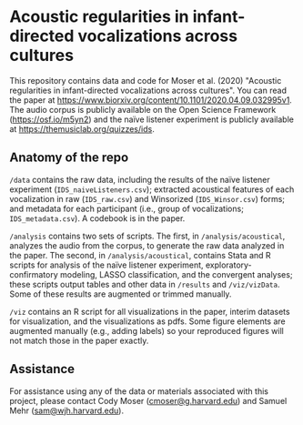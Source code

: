 # Acoustic regularities in infant-directed vocalizations across cultures
This repository contains data and code for Moser et al. (2020) "Acoustic regularities in infant-directed vocalizations across cultures". You can read the paper at https://www.biorxiv.org/content/10.1101/2020.04.09.032995v1. The audio corpus is publicly available on the Open Science Framework (https://osf.io/m5yn2) and the naïve listener experiment is publicly available at https://themusiclab.org/quizzes/ids.

## Anatomy of the repo

`/data` contains the raw data, including the results of the naïve listener experiment (`IDS_naiveListeners.csv`); extracted acoustical features of each vocalization in raw (`IDS_raw.csv`) and Winsorized (`IDS_Winsor.csv`) forms; and metadata for each participant (i.e., group of vocalizations; `IDS_metadata.csv`). A codebook is in the paper.

`/analysis` contains two sets of scripts. The first, in `/analysis/acoustical`, analyzes the audio from the corpus, to generate the raw data analyzed in the paper. The second, in `/analysis/acoustical`, contains Stata and R scripts for analysis of the naïve listener experiment, exploratory-confirmatory modeling, LASSO classification, and the convergent analyses; these scripts output tables and other data in `/results` and `/viz/vizData`. Some of these results are augmented or trimmed manually.

`/viz` contains an R script for all visualizations in the paper, interim datasets for visualization, and the visualizations as pdfs. Some figure elements are augmented manually (e.g., adding labels) so your reproduced figures will not match those in the paper exactly.

## Assistance

For assistance using any of the data or materials associated with this project, please contact Cody Moser (cmoser@g.harvard.edu) and Samuel Mehr (sam@wjh.harvard.edu).
